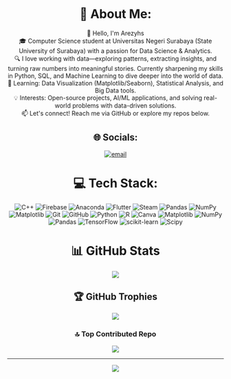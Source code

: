 <div align="center">

# 💫 About Me:
👋 Hello, I'm Arezyhs<br>🎓 Computer Science student at Universitas Negeri Surabaya (State University of Surabaya) with a passion for Data Science & Analytics.<br>🔍 I love working with data—exploring patterns, extracting insights, and turning raw numbers into meaningful stories. Currently sharpening my skills in Python, SQL, and Machine Learning to dive deeper into the world of data.<br>🌱 Learning: Data Visualization (Matplotlib/Seaborn), Statistical Analysis, and Big Data tools.<br>💡 Interests: Open-source projects, AI/ML applications, and solving real-world problems with data-driven solutions.<br>📫 Let's connect! Reach me via GitHub or explore my repos below.

## 🌐 Socials:
[![email](https://img.shields.io/badge/Email-D14836?logo=gmail&logoColor=white)](mailto:offizier.rezy@gmail.com) 

# 💻 Tech Stack:
![C++](https://img.shields.io/badge/c++-%2300599C.svg?style=for-the-badge&logo=c%2B%2B&logoColor=white) ![Firebase](https://img.shields.io/badge/firebase-%23039BE5.svg?style=for-the-badge&logo=firebase) ![Anaconda](https://img.shields.io/badge/Anaconda-%2344A833.svg?style=for-the-badge&logo=anaconda&logoColor=white) ![Flutter](https://img.shields.io/badge/Flutter-%2302569B.svg?style=for-the-badge&logo=Flutter&logoColor=white) ![Steam](https://img.shields.io/badge/steam-%23000000.svg?style=for-the-badge&logo=steam&logoColor=white) ![Pandas](https://img.shields.io/badge/pandas-%23150458.svg?style=for-the-badge&logo=pandas&logoColor=white) ![NumPy](https://img.shields.io/badge/numpy-%23013243.svg?style=for-the-badge&logo=numpy&logoColor=white) ![Matplotlib](https://img.shields.io/badge/Matplotlib-%23ffffff.svg?style=for-the-badge&logo=Matplotlib&logoColor=black) ![Git](https://img.shields.io/badge/git-%23F05033.svg?style=for-the-badge&logo=git&logoColor=white) ![GitHub](https://img.shields.io/badge/github-%23121011.svg?style=for-the-badge&logo=github&logoColor=white) ![Python](https://img.shields.io/badge/python-3670A0?style=for-the-badge&logo=python&logoColor=ffdd54) ![R](https://img.shields.io/badge/r-%23276DC3.svg?style=for-the-badge&logo=r&logoColor=white) ![Canva](https://img.shields.io/badge/Canva-%2300C4CC.svg?style=for-the-badge&logo=Canva&logoColor=white) ![Matplotlib](https://img.shields.io/badge/Matplotlib-%23ffffff.svg?style=for-the-badge&logo=Matplotlib&logoColor=black) ![NumPy](https://img.shields.io/badge/numpy-%23013243.svg?style=for-the-badge&logo=numpy&logoColor=white) ![Pandas](https://img.shields.io/badge/pandas-%23150458.svg?style=for-the-badge&logo=pandas&logoColor=white) ![TensorFlow](https://img.shields.io/badge/TensorFlow-%23FF6F00.svg?style=for-the-badge&logo=TensorFlow&logoColor=white) ![scikit-learn](https://img.shields.io/badge/scikit--learn-%23F7931E.svg?style=for-the-badge&logo=scikit-learn&logoColor=white) ![Scipy](https://img.shields.io/badge/SciPy-%230C55A5.svg?style=for-the-badge&logo=scipy&logoColor=%white)

# 📊 GitHub Stats
![](https://github-readme-streak-stats.herokuapp.com/?user=arezyhs&theme=city_lights&hide_border=false)<br/>

## 🏆 GitHub Trophies
![](https://github-profile-trophy.vercel.app/?username=arezyhs&theme=dracula&no-frame=true&no-bg=true&margin-w=4)

### 🔝 Top Contributed Repo
![](https://github-contributor-stats.vercel.app/api?username=arezyhs&limit=5&theme=dark&combine_all_yearly_contributions=true)

---
[![](https://visitcount.itsvg.in/api?id=arezyhs&icon=0&color=1)](https://visitcount.itsvg.in)

</div>

<!-- Proudly created with GPRM ( https://gprm.itsvg.in ) -->
